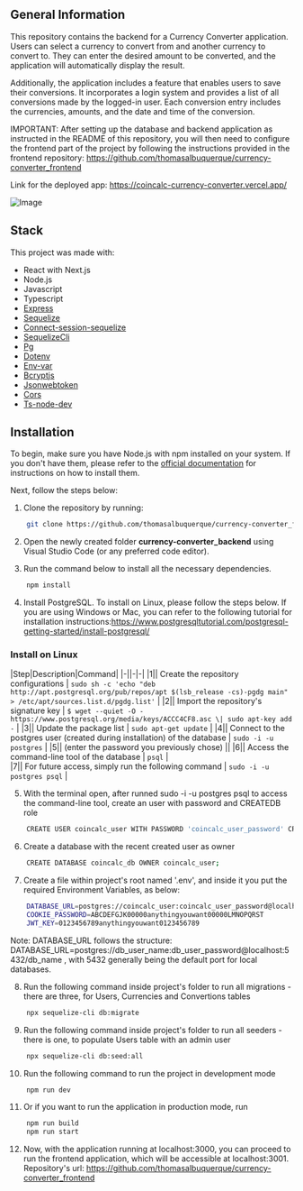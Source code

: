 ## General Information

This repository contains the backend for a Currency Converter application. Users can select a currency to convert from and another currency to convert to. They can enter the desired amount to be converted, and the application will automatically display the result.

Additionally, the application includes a feature that enables users to save their conversions. It incorporates a login system and provides a list of all conversions made by the logged-in user. Each conversion entry includes the currencies, amounts, and the date and time of the conversion.

IMPORTANT: After setting up the database and backend application as instructed in the README of this repository, you will then need to configure the frontend part of the project by following the instructions provided in the frontend repository: https://github.com/thomasalbuquerque/currency-converter_frontend

Link for the deployed app: https://coincalc-currency-converter.vercel.app/

![Image](https://github.com/thomasalbuquerque/currency-converter_frontend/assets/7840248/1f011922-ba90-4202-90bb-7a1aaa2bb059)

## Stack
This project was made with:
 - React with Next.js
 - Node.js
 - Javascript
 - Typescript
 - [Express](https://www.npmjs.com/package/express)
 - [Sequelize](https://www.npmjs.com/package/sequelize)
 - [Connect-session-sequelize](https://www.npmjs.com/package/connect-session-sequelize)
 - [SequelizeCli](https://www.npmjs.com/package/sequelize-cli)
 - [Pg](https://www.npmjs.com/package/pg)
 - [Dotenv](https://www.npmjs.com/package/dotenv)
 - [Env-var](https://www.npmjs.com/package/env-var)
 - [Bcryptjs](https://www.npmjs.com/package/bcryptjs)
 - [Jsonwebtoken](https://www.npmjs.com/package/jsonwebtoken)
 - [Cors](https://www.npmjs.com/package/cors)
 - [Ts-node-dev](https://www.npmjs.com/package/ts-node-dev)

## Installation
To begin, make sure you have Node.js with npm installed on your system. If you don't have them, please refer to the [official documentation](https://nodejs.org/en/download) for instructions on how to install them.

Next, follow the steps below:

1. Clone the repository by running:
```bash
    git clone https://github.com/thomasalbuquerque/currency-converter_frontend
```
2. Open the newly created folder **currency-converter_backend** using Visual Studio Code (or any preferred code editor).

3. Run the command below to install all the necessary dependencies.
```bash
    npm install
```

4. Install PostgreSQL. To install on Linux, please follow the steps below. If you are using Windows or Mac, you can refer to the following tutorial for installation instructions:https://www.postgresqltutorial.com/postgresql-getting-started/install-postgresql/
### Install on Linux
|Step|Description|Command| 
|-||-|-|
|1|| Create the repository configurations | ```sudo sh -c 'echo "deb http://apt.postgresql.org/pub/repos/apt $(lsb_release -cs)-pgdg main" > /etc/apt/sources.list.d/pgdg.list'``` |
|2|| Import the repository's signature key | ```$ wget --quiet -O - https://www.postgresql.org/media/keys/ACCC4CF8.asc \| sudo apt-key add -``` |
|3|| Update the package list | ```sudo apt-get update``` |
|4|| Connect to the postgres user (created during installation) of the database       | ```sudo -i -u postgres``` |
|5|| (enter the password you previously chose) ||
|6|| Access the command-line tool of the database | ```psql``` |     
|7|| For future access, simply run the following command | ```sudo -i -u postgres psql``` |

5. With the terminal open, after runned sudo -i -u postgres psql to access the command-line tool, create an user with password and CREATEDB role
```bash
    CREATE USER coincalc_user WITH PASSWORD 'coincalc_user_password' CREATEDB;
```

6. Create a database with the recent created user as owner
```bash
    CREATE DATABASE coincalc_db OWNER coincalc_user;
```

7. Create a file within project's root named '.env', and inside it you put the required Environment Variables, as below:
```bash
    DATABASE_URL=postgres://coincalc_user:coincalc_user_password@localhost:5432/coincalc_db
    COOKIE_PASSWORD=ABCDEFGJK00000anythingyouwant00000LMNOPQRST
    JWT_KEY=0123456789anythingyouwant0123456789
```
Note: DATABASE_URL follows the structure: DATABASE_URL=postgres://db_user_name:db_user_password@localhost:5432/db_name , with 5432 generally being the default port for local databases.

8. Run the following command inside project's folder to run all migrations - there are three, for Users, Currencies and Convertions tables
```bash
    npx sequelize-cli db:migrate
```

9. Run the following command inside project's folder to run all seeders - there is one, to populate Users table with an admin user
```bash
    npx sequelize-cli db:seed:all
```

10. Run the following command to run the project in development mode
```bash
    npm run dev
```

11. Or if you want to run the application in production mode, run
```bash
    npm run build
    npm run start
```

12. Now, with the application running at localhost:3000, you can proceed to run the frontend application, which will be accessible at localhost:3001. Repository's url: https://github.com/thomasalbuquerque/currency-converter_frontend

